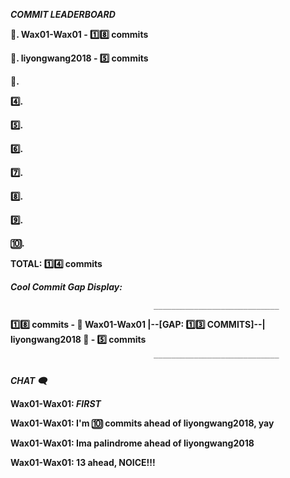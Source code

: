 **_COMMIT LEADERBOARD_**

**🥇. Wax01-Wax01 - 1️⃣8️⃣ commits**

**🥈. liyongwang2018 - 5️⃣ commits**

**🥉.**

**4️⃣.**

**5️⃣.**

**6️⃣.**

**7️⃣.**

**8️⃣.**

**9️⃣.**

**🔟.**

**TOTAL: 1️⃣4️⃣ commits**

**_Cool Commit Gap Display:_**

                                    ____________________________

**1️⃣8️⃣ commits - 🥇 Wax01-Wax01 |--[GAP: 1️⃣3️⃣ COMMITS]--| liyongwang2018 🥈 - 5️⃣ commits**
 
                                    ‾‾‾‾‾‾‾‾‾‾‾‾‾‾‾‾‾‾‾‾‾‾‾‾‾‾‾‾

_**CHAT 🗨️**_

**Wax01-Wax01: _FIRST_**

**Wax01-Wax01: I'm 🔟 commits ahead of liyongwang2018, yay**

**Wax01-Wax01: Ima palindrome ahead of liyongwang2018**

**Wax01-Wax01: 13 ahead, NOICE!!!**
